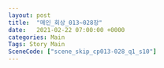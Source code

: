 ```yaml
---
layout: post
title:  "메인_회상_013~028장"
date:   2021-02-22 07:00:00 +0000
categories: Main
Tags: Story Main
SceneCode: ["scene_skip_cp013-028_q1_s10"]
---
```

